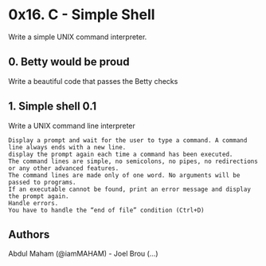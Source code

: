 # 0x16. C - Simple Shell

Write a simple UNIX command interpreter.

## 0. Betty would be proud

Write a beautiful code that passes the Betty checks

## 1. Simple shell 0.1

Write a UNIX command line interpreter

	Display a prompt and wait for the user to type a command. A command line always ends with a new line.
	display the prompt again each time a command has been executed.
	The command lines are simple, no semicolons, no pipes, no redirections or any other advanced features.
	The command lines are made only of one word. No arguments will be passed to programs.
	If an executable cannot be found, print an error message and display the prompt again.
	Handle errors.
	You have to handle the “end of file” condition (Ctrl+D)

## Authors

Abdul Maham (@iamMAHAM) - Joel Brou (...)
